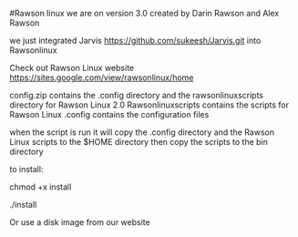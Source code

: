 #Rawson linux
we are on version 3.0
created by Darin Rawson and Alex Rawson

we just integrated Jarvis https://github.com/sukeesh/Jarvis.git into Rawsonlinux

Check out Rawson Linux website
https://sites.google.com/view/rawsonlinux/home

config.zip contains the .config directory and the rawsonlinuxscripts directory for Rawson Linux 2.0
Rawsonlinuxscripts contains the scripts for Rawson Linux
.config contains the configuration files

when the script is run it will copy the .config directory and the
Rawson Linux scripts to the $HOME directory then copy the scripts
to the bin directory

to install:

chmod +x install

./install

Or use a disk image from our website
